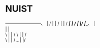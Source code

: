 # NUIST


————————、    |        /
         |    |      /
         |    |    /
_________|    |  /
|      _______|/_________
|________、   |\
         |    |  \
     \   |    |    \ 
      \  |    |    / \
       \ |    |  /     \_
        \|    |/








